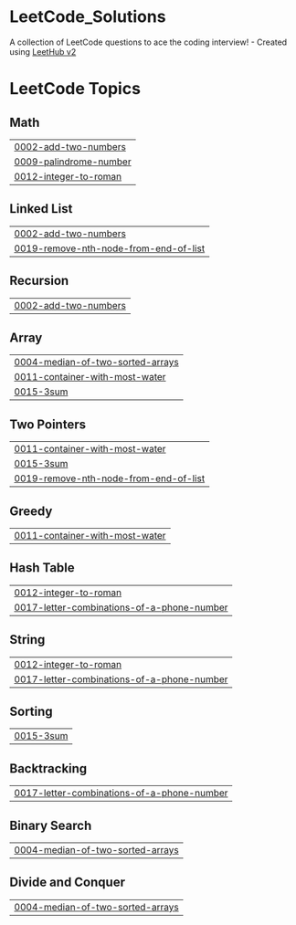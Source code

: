 # LeetCode_Solutions
A collection of LeetCode questions to ace the coding interview! - Created using [LeetHub v2](https://github.com/arunbhardwaj/LeetHub-2.0)

<!---LeetCode Topics Start-->
# LeetCode Topics
## Math
|  |
| ------- |
| [0002-add-two-numbers](https://github.com/Poklol/LeetCode_Solutions/tree/master/0002-add-two-numbers) |
| [0009-palindrome-number](https://github.com/Poklol/LeetCode_Solutions/tree/master/0009-palindrome-number) |
| [0012-integer-to-roman](https://github.com/Poklol/LeetCode_Solutions/tree/master/0012-integer-to-roman) |
## Linked List
|  |
| ------- |
| [0002-add-two-numbers](https://github.com/Poklol/LeetCode_Solutions/tree/master/0002-add-two-numbers) |
| [0019-remove-nth-node-from-end-of-list](https://github.com/Poklol/LeetCode_Solutions/tree/master/0019-remove-nth-node-from-end-of-list) |
## Recursion
|  |
| ------- |
| [0002-add-two-numbers](https://github.com/Poklol/LeetCode_Solutions/tree/master/0002-add-two-numbers) |
## Array
|  |
| ------- |
| [0004-median-of-two-sorted-arrays](https://github.com/Poklol/LeetCode_Solutions/tree/master/0004-median-of-two-sorted-arrays) |
| [0011-container-with-most-water](https://github.com/Poklol/LeetCode_Solutions/tree/master/0011-container-with-most-water) |
| [0015-3sum](https://github.com/Poklol/LeetCode_Solutions/tree/master/0015-3sum) |
## Two Pointers
|  |
| ------- |
| [0011-container-with-most-water](https://github.com/Poklol/LeetCode_Solutions/tree/master/0011-container-with-most-water) |
| [0015-3sum](https://github.com/Poklol/LeetCode_Solutions/tree/master/0015-3sum) |
| [0019-remove-nth-node-from-end-of-list](https://github.com/Poklol/LeetCode_Solutions/tree/master/0019-remove-nth-node-from-end-of-list) |
## Greedy
|  |
| ------- |
| [0011-container-with-most-water](https://github.com/Poklol/LeetCode_Solutions/tree/master/0011-container-with-most-water) |
## Hash Table
|  |
| ------- |
| [0012-integer-to-roman](https://github.com/Poklol/LeetCode_Solutions/tree/master/0012-integer-to-roman) |
| [0017-letter-combinations-of-a-phone-number](https://github.com/Poklol/LeetCode_Solutions/tree/master/0017-letter-combinations-of-a-phone-number) |
## String
|  |
| ------- |
| [0012-integer-to-roman](https://github.com/Poklol/LeetCode_Solutions/tree/master/0012-integer-to-roman) |
| [0017-letter-combinations-of-a-phone-number](https://github.com/Poklol/LeetCode_Solutions/tree/master/0017-letter-combinations-of-a-phone-number) |
## Sorting
|  |
| ------- |
| [0015-3sum](https://github.com/Poklol/LeetCode_Solutions/tree/master/0015-3sum) |
## Backtracking
|  |
| ------- |
| [0017-letter-combinations-of-a-phone-number](https://github.com/Poklol/LeetCode_Solutions/tree/master/0017-letter-combinations-of-a-phone-number) |
## Binary Search
|  |
| ------- |
| [0004-median-of-two-sorted-arrays](https://github.com/Poklol/LeetCode_Solutions/tree/master/0004-median-of-two-sorted-arrays) |
## Divide and Conquer
|  |
| ------- |
| [0004-median-of-two-sorted-arrays](https://github.com/Poklol/LeetCode_Solutions/tree/master/0004-median-of-two-sorted-arrays) |
<!---LeetCode Topics End-->